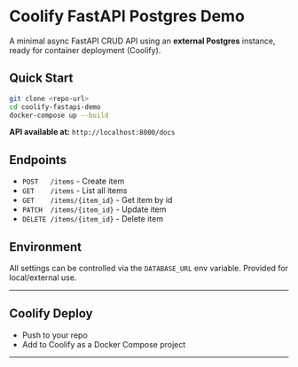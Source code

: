 # Coolify FastAPI Postgres Demo

A minimal async FastAPI CRUD API using an **external Postgres** instance, ready for container deployment (Coolify).

## Quick Start

```bash
git clone <repo-url>
cd coolify-fastapi-demo
docker-compose up --build
```

**API available at:** `http://localhost:8000/docs`

## Endpoints

- `POST   /items` - Create item
- `GET    /items` - List all items
- `GET    /items/{item_id}` - Get item by id
- `PATCH  /items/{item_id}` - Update item
- `DELETE /items/{item_id}` - Delete item

## Environment

All settings can be controlled via the `DATABASE_URL` env variable. Provided for local/external use.

---

## Coolify Deploy

- Push to your repo
- Add to Coolify as a Docker Compose project

---
